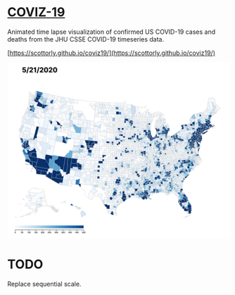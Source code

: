 # [**COVIZ-19**](https://scottorly.github.io/coviz19/)

Animated time lapse visualization of confirmed US COVID-19 cases and deaths from the JHU CSSE COVID-19 timeseries data.

[https://scottorly.github.io/coviz19/](https://scottorly.github.io/coviz19/)

![](screengrab.png)

# TODO

Replace sequential scale.